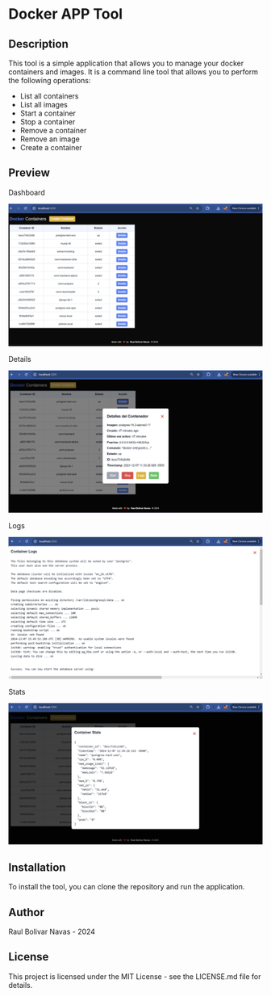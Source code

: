 # Docker APP Tool

## Description

This tool is a simple application that allows you to manage your docker containers and images. It is a command line tool that allows you to perform the following operations:

- List all containers
- List all images
- Start a container
- Stop a container
- Remove a container
- Remove an image
- Create a container

## Preview

Dashboard

![img.png](img.png)

Details

![img_1.png](img_1.png)

Logs

![img_2.png](img_2.png)

Stats

![img_3.png](img_3.png)

## Installation

To install the tool, you can clone the repository and run the application.

## Author
Raul Bolivar Navas - 2024

## License
This project is licensed under the MIT License - see the LICENSE.md file for details.
